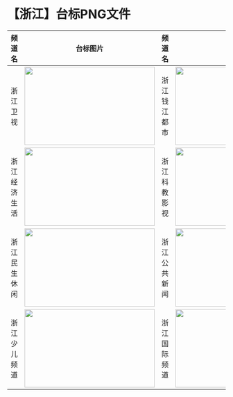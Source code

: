 # 【浙江】台标PNG文件
|频道名|台标图片|频道名|台标图片|
|:---|:---:|:---|:---:|
|浙江卫视|<img src="https://raw.githubusercontent.com/taksssss/TVlogo/main/img/Zhejiang.png" width="300" height="180">|浙江钱江都市|<img src="https://raw.githubusercontent.com/taksssss/TVlogo/main/img/Zhejiang1.png" width="300" height="180">|
|浙江经济生活|<img src="https://raw.githubusercontent.com/taksssss/TVlogo/main/img/Zhejiang2.png" width="300" height="180">|浙江科教影视|<img src="https://raw.githubusercontent.com/taksssss/TVlogo/main/img/Zhejiang3.png" width="300" height="180">|
|浙江民生休闲|<img src="https://raw.githubusercontent.com/taksssss/TVlogo/main/img/Zhejiang4.png" width="300" height="180">|浙江公共新闻|<img src="https://raw.githubusercontent.com/taksssss/TVlogo/main/img/Zhejiang5.png" width="300" height="180">|
|浙江少儿频道|<img src="https://raw.githubusercontent.com/taksssss/TVlogo/main/img/Zhejiang6.png" width="300" height="180">|浙江国际频道|<img src="https://raw.githubusercontent.com/taksssss/TVlogo/main/img/Zhejiang7.png" width="300" height="180">|
